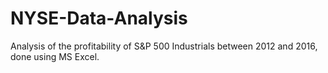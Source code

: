 # NYSE-Data-Analysis
Analysis of the profitability of S&amp;P 500 Industrials between 2012 and 2016, done using MS Excel.
